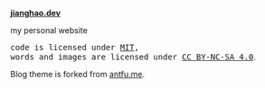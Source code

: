 **[jianghao.dev](https://jianghao.dev)**

my personal website

<samp>code is licensed under <a href='./LICENSE'>MIT</a>,<br> words and images are licensed under <a href='https://creativecommons.org/licenses/by-nc-sa/4.0/'>CC BY-NC-SA 4.0</a></samp>.

Blog theme is forked from [antfu.me](https://antfu.me).